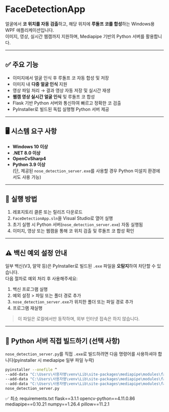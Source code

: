 ﻿# FaceDetectionApp

얼굴에서 **코 위치를 자동 검출**하고, 해당 위치에 **루돌프 코를 합성**하는 Windows용 WPF 애플리케이션입니다.  
이미지, 영상, 실시간 웹캠까지 지원하며, Mediapipe 기반의 Python 서버를 활용합니다.

---

## ✅ 주요 기능

- 이미지에서 얼굴 인식 후 루돌프 코 자동 합성 및 저장
- 이미지 내 **다중 얼굴 인식** 지원
- 영상 파일 처리 → 결과 영상 자동 저장 및 실시간 재생
- **웹캠 영상 실시간 얼굴 인식** 및 루돌프 코 합성
- Flask 기반 Python 서버와 통신하여 빠르고 정확한 코 검출
- PyInstaller로 빌드된 독립 실행형 Python 서버 제공

---

## 🖥️ 시스템 요구 사항

- **Windows 10 이상**
- **.NET 8.0 이상**
- **OpenCvSharp4**
- **Python 3.9 이상**  
  (단, 제공된 `nose_detection_server.exe`를 사용할 경우 Python 미설치 환경에서도 사용 가능)

---

## 🚀 실행 방법

1. 레포지토리 클론 또는 릴리즈 다운로드
2. `FaceDetectionApp.sln`을 Visual Studio로 열어 실행
3. 초기 실행 시 Python 서버(`nose_detection_server.exe`) 자동 실행됨
4. 이미지, 영상 또는 웹캠을 통해 코 위치 검출 및 루돌프 코 합성 확인

---

## ⚠️ 백신 예외 설정 안내

일부 백신(V3, 알약 등)은 PyInstaller로 빌드된 `.exe` 파일을 **오탐지**하여 차단할 수 있습니다.  
다음 절차로 예외 처리 후 사용해주세요:

1. 백신 프로그램 실행
2. 예외 설정 > 파일 또는 폴더 경로 추가
3. `nose_detection_server.exe`가 위치한 폴더 또는 파일 경로 추가
4. 프로그램 재실행

> 이 파일은 로컬에서만 동작하며, 외부 인터넷 접속은 하지 않습니다.

---

## 🔧 Python 서버 직접 빌드하기 (선택 사항)

`nose_detection_server.py`를 직접 `.exe`로 빌드하려면 다음 명령어를 사용하셔야 합니다(pyinstaller 시 mediapipe 일부 파일 누락)

```bash
pyinstaller --onefile ^
--add-data "C:\Users\사용자명\venv\Lib\site-packages\mediapipe\modules\face_landmark\face_landmark.tflite;mediapipe/modules/face_landmark" ^
--add-data "C:\Users\사용자명\venv\Lib\site-packages\mediapipe\modules\face_landmark\face_landmark_front_cpu.binarypb;mediapipe/modules/face_landmark" ^
--add-data "C:\Users\사용자명\venv\Lib\site-packages\mediapipe\modules\face_detection\face_detection_short_range.tflite;mediapipe/modules/face_detection" ^
nose_detection_server.py
```
✅ 최소 requirements.txt
flask==3.1.1
opencv-python==4.11.0.86
mediapipe==0.10.21
numpy==1.26.4
pillow==11.2.1
